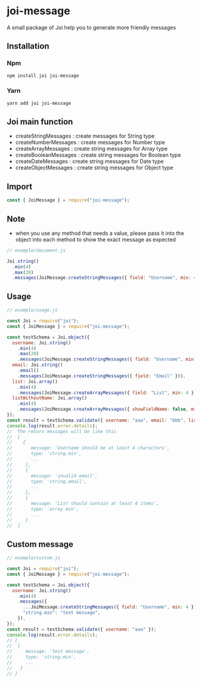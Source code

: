 # joi-message

A small package of Joi help you to generate more friendly messages

## Installation

### Npm

```sh
npm install joi joi-message
```

### Yarn

```sh
yarn add joi joi-message
```

## Joi main function

- createStringMessages : create messages for String type
- createNumberMessages : create messages for Number type
- createArrayMessages : create string messages for Array type
- createBooleanMessages : create string messages for Boolean type
- createDateMessages : create string messages for Date type
- createObjectMessages : create string messages for Object type

## Import

```js
const { JoiMessage } = require("joi-message");
```

## Note

- when you use any method that needs a value, please pass it into the object into each method to show the exact message as expected

```js
// example/document.js

Joi.string()
  .min(4)
  .max(20)
  .messages(JoiMessage.createStringMessages({ field: "Username", min: 4, max: 20 }));
```

## Usage

```js
// example/usage.js

const Joi = require("joi");
const { JoiMessage } = require("joi-message");

const testSchema = Joi.object({
  username: Joi.string()
    .min(4)
    .max(20)
    .messages(JoiMessage.createStringMessages({ field: "Username", min: 4, max: 20 })),
  email: Joi.string()
    .email()
    .messages(JoiMessage.createStringMessages({ field: "Email" })),
  list: Joi.array()
    .min(4)
    .messages(JoiMessage.createArrayMessages({ field: "List", min: 4 })),
  listWithoutName: Joi.array()
    .min(4)
    .messages(JoiMessage.createArrayMessages({ showFieldName: false, min: 4 })),
});
const result = testSchema.validate({ username: "aaa", email: "bbb", list: [1, 2, 3] }, { abortEarly: false });
console.log(result.error.details);
//  The return messages will be like this
//  [
//    {
//       message: 'Username should be at least 4 characters',
//       type: 'string.min',
//       ...
//     },
//     {
//       message: 'invalid email',
//       type: 'string.email',
//       ...
//     },
//     {
//       message: 'List should contain at least 4 items',
//       type: 'array.min',
//       ...
//     }
//  ]

```

## Custom message

```js
// example/custom.js

const Joi = require("joi");
const { JoiMessage } = require("joi-message");

const testSchema = Joi.object({
  username: Joi.string()
    .min(4)
    .messages({
      ...JoiMessage.createStringMessages({ field: "Username", min: 4 }),
      "string.min": "test message",
    }),
});
const result = testSchema.validate({ username: "aaa" });
console.log(result.error.details);
// [
//  {
//     message: 'test message',
//     type: 'string.min',
//     ...
//   }
// ]

```
